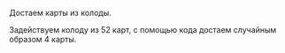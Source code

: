 Достаем карты из колоды.

Задействуем колоду из 52 карт, с помощью кода достаем случайным образом 4 карты.
